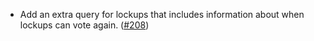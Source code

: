- Add an extra query for lockups that includes information about when lockups can vote again.
  ([\#208](https://github.com/informalsystems/hydro/pull/208))
